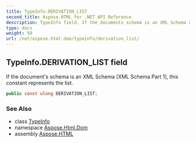 ```yaml
---
title: TypeInfo.DERIVATION_LIST
second_title: Aspose.HTML for .NET API Reference
description: TypeInfo field. If the documents schema is an XML Schema XML Schema Part 1 this constant represents the list
type: docs
weight: 50
url: /net/aspose.html.dom/typeinfo/derivation_list/
---
```

## TypeInfo.DERIVATION_LIST field

If the document's schema is an XML Schema [XML Schema Part 1], this constant represents the list.

```csharp
public const ulong DERIVATION_LIST;
```

### See Also

* class [TypeInfo](../)
* namespace [Aspose.Html.Dom](../../../aspose.html.dom/)
* assembly [Aspose.HTML](../../../)
